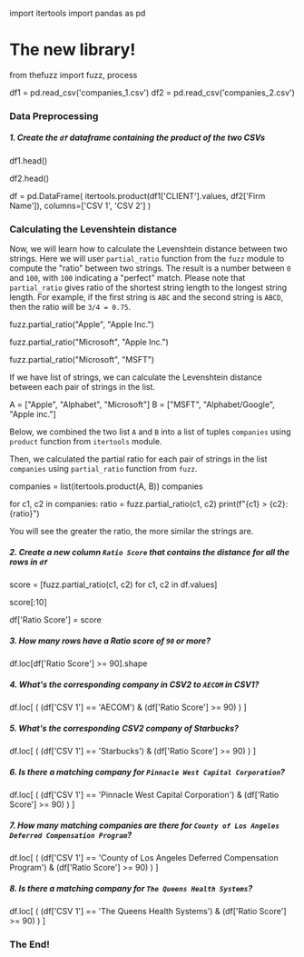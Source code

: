 import itertools
import pandas as pd

# The new library!
from thefuzz import fuzz, process

df1 = pd.read_csv('companies_1.csv')
df2 = pd.read_csv('companies_2.csv')

### Data Preprocessing

##### 1. Create the `df` dataframe containing the product of the two CSVs

df1.head()

df2.head()

df = pd.DataFrame(
    itertools.product(df1['CLIENT'].values, df2['Firm Name']),
    columns=['CSV 1', 'CSV 2']
)

### Calculating the Levenshtein distance

Now, we will learn how to calculate the Levenshtein distance between two strings. Here we will user `partial_ratio` function from the `fuzz` module to compute the "ratio" between two strings. The result is a number between `0` and `100`, with `100` indicating a "perfect" match. Please note that `partial_ratio` gives ratio of the shortest string length to the longest string length. For example, if the first string is `ABC` and the second string is `ABCD`, then the ratio will be `3/4 = 0.75`. 

fuzz.partial_ratio("Apple", "Apple Inc.")

fuzz.partial_ratio("Microsoft", "Apple Inc.")

fuzz.partial_ratio("Microsoft", "MSFT")

If we have list of strings, we can calculate the Levenshtein distance between each pair of strings in the list.

A = ["Apple", "Alphabet", "Microsoft"]
B = ["MSFT", "Alphabet/Google", "Apple inc."]

Below, we combined the two list `A` and `B` into a list of tuples `companies` using `product` function from `itertools` module. 

Then, we calculated the partial ratio for each pair of strings in the list `companies` using `partial_ratio` function from `fuzz`.

companies = list(itertools.product(A, B))
companies

for c1, c2 in companies:
    ratio = fuzz.partial_ratio(c1, c2)
    print(f"{c1} > {c2}: {ratio}")

You will see the greater the ratio, the more similar the strings are.

##### 2. Create a new column `Ratio Score` that contains the distance for all the rows in `df`

score = [fuzz.partial_ratio(c1, c2) for c1, c2 in df.values]

score[:10]

df['Ratio Score'] = score

##### 3. How many rows have a Ratio score of `90` or more?

df.loc[df['Ratio Score'] >= 90].shape

##### 4. What's the corresponding company in CSV2 to `AECOM` in CSV1?

df.loc[
    (
    (df['CSV 1'] == 'AECOM') & 
        (df['Ratio Score'] >= 90)
    )
]

##### 5. What's the corresponding CSV2 company of *Starbucks*?

df.loc[
    (
    (df['CSV 1'] == 'Starbucks') & 
        (df['Ratio Score'] >= 90)
    )
]

##### 6. Is there a matching company for `Pinnacle West Capital Corporation`?

df.loc[
    (
    (df['CSV 1'] == 'Pinnacle West Capital Corporation') & 
        (df['Ratio Score'] >= 90)
    )
]

##### 7. How many matching companies are there for `County of Los Angeles Deferred Compensation Program`?

df.loc[
    (
    (df['CSV 1'] == 'County of Los Angeles Deferred Compensation Program') & 
        (df['Ratio Score'] >= 90)
    )
]

##### 8. Is there a matching company for `The Queens Health Systems`?

df.loc[
    (
    (df['CSV 1'] == 'The Queens Health Systems') & 
        (df['Ratio Score'] >= 90)
    )
]

### The End!
